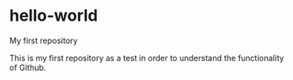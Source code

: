 # hello-world
My first repository

This is my first repository as a test in order to understand the functionality of Github.
